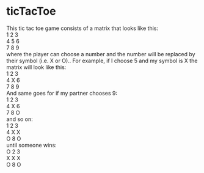 # ticTacToe

This tic tac toe game consists of a matrix that looks like this: <br>
    1 2 3 <br>
    4 5 6 <br>
    7 8 9 <br>
where the player can choose a number and the number will be replaced by their symbol (i.e. X or O)..
For example, if I choose 5 and my symbol is X the matrix will look like this: <br>
    1 2 3 <br>
    4 X 6 <br>
    7 8 9 <br>
And same goes for if my partner chooses 9: <br>
    1 2 3 <br>
    4 X 6 <br>
    7 8 O <br>
and so on: <br>
    1 2 3 <br>
    4 X X <br>
    O 8 O <br>
until someone wins: <br>
    O 2 3 <br>
    X X X <br>
    O 8 O <br>